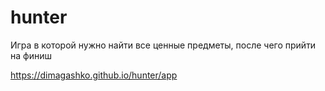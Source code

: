 # hunter
Игра в которой нужно найти все ценные предметы, после чего прийти на финиш

https://dimagashko.github.io/hunter/app
